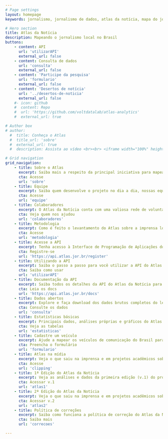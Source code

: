 ```yaml
---
# Page settings
layout: homepage
keywords: jornalismo, jornalismo de dados, atlas da notícia, mapa do jornalismo, transparência

# Hero section
title: Atlas da Notícia
description: Mapeando o jornalismo local no Brasil
buttons:
    - content: API
      url: 'utilizarAPI'
      external_url: false
    - content: Consulta de dados
      url: 'consulta'
      external_url: false
    - content: 'Participe da pesquisa'
      url: 'formulario'
      external_url: false
    - content: 'Desertos de notícia'
      url: '../desertos-de-noticia'
      external_url: false
    #- icon: github
    #  content: Repo
    #  url: 'https://github.com/voltdatalab/atlas-analytics'
    #  external_url: true

# Author box
# author:
  #  title: Conheça o Atlas
  #  title_url: 'sobre'
  #  external_url: true
  #  description: Assista ao vídeo <br><br> <iframe width="100%" height="160" src="https://www.youtube.com/embed/dVYrf29Qsdc?rel=0" frameborder="0" allow="autoplay; encrypted-media" allowfullscreen></iframe>

# Grid navigation
grid_navigation:
    - title: Sobre o Atlas
      excerpt: Saiba mais a respeito da principal iniciativa para mapear o jornalismo em todo o Brasil
      cta: Acesse
      url: 'sobre'
    - title: Equipe
      excerpt: Saiba quem desenvolve o projeto no dia a dia, nossas equipes institucionais, de desenvolvimento e de pesquisa
      cta: Acesse
      url: 'equipe'
    - title: Colaboradores
      excerpt: O Atlas da Notícia conta com uma valiosa rede de voluntários, que ajudam a obter dados do mapeamento
      cta: Veja quem nos ajudou
      url: 'colaboradores'
    - title: Metodologia
      excerpt: Como é feito o levantamento do Atlas sobre a imprensa local brasileira
      cta: Acesse
      url: 'metodologia'
    - title: Acesse a API
      excerpt: Tenha acesso à Interface de Programação de Aplicações do Atlas da Notícia
      cta: Registre-se
      url: 'https://api.atlas.jor.br/register'
    - title: Utilizando a API
      excerpt: Saiba o passo a passo para você utilizar a API do Atlas da Notícia
      cta: Saiba como usar
      url: 'utilizarAPI'
    - title: Documentação da API
      excerpt: Saiba todos os detalhes da API do Atlas da Notícia para acessar os dados diretamente
      cta: Leia os docs
      url: 'https://api.atlas.jor.br/docs'
    - title: Dados abertos
      excerpt: Explore e faça download dos dados brutos completos do levantamento
      cta: Consulte os dados
      url: 'consulta'
    - title: Estatísticas básicas
      excerpt: Principais dados, análises próprias e gráficos do Atlas da Notícia
      cta: Veja as tabelas
      url: 'estatisticas'
    - title: Cadastre um veículo
      excerpt: Ajude a mapear os veículos de comunicação do Brasil para melhorarmos o conhecimento sobre o jornalismo local. Inclui fechamentos.
      cta: Preencha o formulário
      url: 'formulario'
    - title: Atlas na mídia
      excerpt: Veja o que saiu na imprensa e em projetos acadêmicos sobre o Atlas da Notícia
      cta: Acesse
      url: 'clipping'
    - title: 1ª Edição do Atlas da Notícia
      excerpt: Veja as análises e dados da primeira edição (v.1) do projeto
      cta: Acessar v.1
      url: 'atlas1'
    - title: 2ª Edição do Atlas da Notícia
      excerpt: Veja o que saiu na imprensa e em projetos acadêmicos sobre o Atlas da Notícia
      cta: Acessar v.2
      url: 'atlas2'
    - title: Política de correções
      excerpt: Saiba como funciona a política de correção do Atlas da Notícia
      cta: Saiba mais
      url: 'correcoes'

---
```

